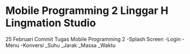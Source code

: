 # Mobile Programming 2 Linggar H Lingmation Studio
25 Februari
Commit Tugas Mobile Programming 2
-Splash Screen
-Login
-Menu
-Konversi 
_Suhu
_Jarak
_Massa
_Waktu
